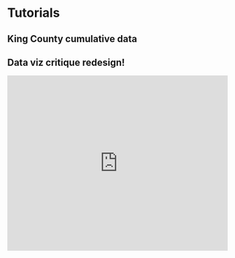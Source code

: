 # Tutorials

## King County cumulative data
<div class="flourish-embed flourish-chart" data-src="visualisation/3707704" data-url="https://flo.uri.sh/visualisation/3707704/embed" aria-label=""><script src="https://public.flourish.studio/resources/embed.js"></script></div>

## Data viz critique redesign!
<iframe title="Brazil's golden oldie blowout" aria-label="chart" id="datawrapper-chart-8LGdo" src="https://datawrapper.dwcdn.net/8LGdo/1/" scrolling="no" frameborder="0" style="width: 0; min-width: 100% !important; border: none;" height="400"></iframe><script type="text/javascript">!function(){"use strict";window.addEventListener("message",(function(a){if(void 0!==a.data["datawrapper-height"])for(var e in a.data["datawrapper-height"]){var t=document.getElementById("datawrapper-chart-"+e)||document.querySelector("iframe[src*='"+e+"']");t&&(t.style.height=a.data["datawrapper-height"][e]+"px")}}))}();
</script>
